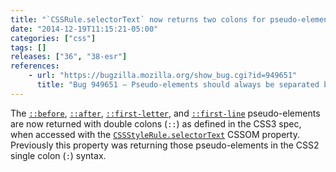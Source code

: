 ```yaml
---
title: "`CSSRule.selectorText` now returns two colons for pseudo-elements"
date: "2014-12-19T11:15:21-05:00"
categories: ["css"]
tags: []
releases: ["36", "38-esr"]
references:
    - url: "https://bugzilla.mozilla.org/show_bug.cgi?id=949651"
      title: "Bug 949651 – Pseudo-elements should always be separated by two colons in selectorText"
---
```

The [`::before`](https://developer.mozilla.org/docs/Web/CSS/::before), [`::after`](https://developer.mozilla.org/docs/Web/CSS/::after), [`::first-letter`](https://developer.mozilla.org/docs/Web/CSS/::first-letter), and [`::first-line`](https://developer.mozilla.org/docs/Web/CSS/::first-line) pseudo-elements are now returned with double colons (`::`) as defined in the CSS3 spec, when accessed with the [`CSSStyleRule.selectorText`](https://developer.mozilla.org/docs/Web/API/CSSStyleRule/selectorText) CSSOM property. Previously this property was returning those pseudo-elements in the CSS2 single colon (`:`) syntax.
